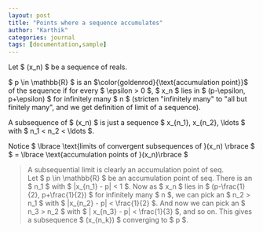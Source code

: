 ```yaml
---
layout: post
title: "Points where a sequence accumulates"
author: "Karthik"
categories: journal
tags: [documentation,sample]
---
```


Let $ (x_n) $ be a sequence of reals. 

$ p \in \mathbb{R} $ is an $\color{goldenrod}{\text{accumulation point}}$ of the sequence if for every $ \epsilon > 0 $, $ x_n $ lies in $ (p-\epsilon, p+\epsilon) $ for infinitely many $ n $ (stricten "infinitely many" to "all but finitely many", and we get definition of limit of a sequence). 

A subsequence of $ (x_n) $ is just a sequence $ x_{n_1}, x_{n_2}, \ldots $ with $ n_1 &lt; n_2 &lt; \ldots $. 

Notice $ \lbrace \text{limits of convergent subsequences of }(x_n) \rbrace $ $ = \lbrace \text{accumulation points of }(x_n)\rbrace $
> A subsequential limit is clearly an accumulation point of seq.   
Let $ p \in \mathbb{R} $ be an accumulation point of seq. There is an $ n_1 $ with $ |x_{n_1} - p| &lt; 1 $. Now as $ x_n $ lies in $ (p-\frac{1}{2}, p+\frac{1}{2}) $ for infinitely many $ n $, we can pick an $ n_2 &gt; n_1 $ with $ |x_{n_2} - p| &lt; \frac{1}{2} $. And now we can pick an $ n_3 &gt; n_2 $ with $ | x_{n_3} - p| &lt; \frac{1}{3} $, and so on. This gives a subsequence $ (x_{n_k}) $ converging to $ p $. 
